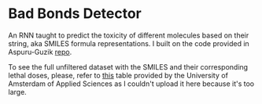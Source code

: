 # Bad Bonds Detector

An RNN taught to predict the toxicity of different molecules based on their string, aka SMILES formula representations. I built on the code provided in Aspuru-Guzik [repo](https://github.com/aspuru-guzik-group).

To see the full unfiltered dataset with the SMILES and their corresponding lethal doses, please, refer to [this](https://uvaauas.figshare.com/articles/dataset/Norman_descriptors_and_predicted_LC50/20089787) table provided by the University of Amsterdam of Applied Sciences as I couldn't upload it here because it's too large.
